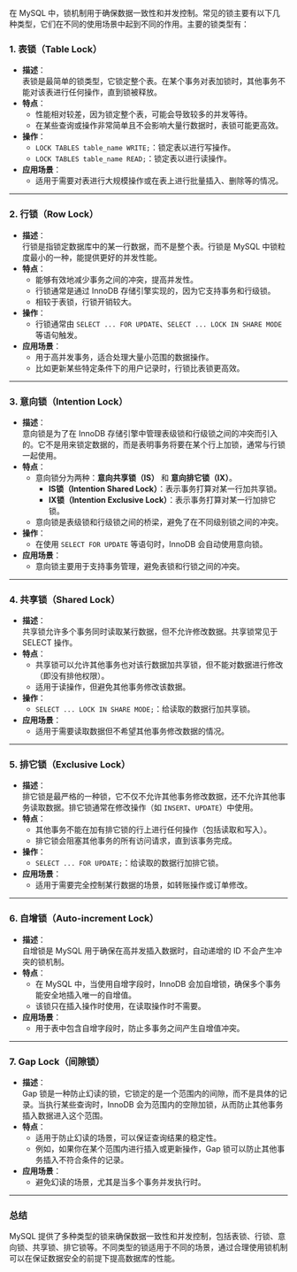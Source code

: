 在 MySQL 中，锁机制用于确保数据一致性和并发控制。常见的锁主要有以下几种类型，它们在不同的使用场景中起到不同的作用。主要的锁类型有：

### 1. **表锁（Table Lock）**

- **描述**：  
    表锁是最简单的锁类型，它锁定整个表。在某个事务对表加锁时，其他事务不能对该表进行任何操作，直到锁被释放。
- **特点**：
    - 性能相对较差，因为锁定整个表，可能会导致较多的并发等待。
    - 在某些查询或操作非常简单且不会影响大量行数据时，表锁可能更高效。
- **操作**：
    - `LOCK TABLES table_name WRITE;`：锁定表以进行写操作。
    - `LOCK TABLES table_name READ;`：锁定表以进行读操作。
- **应用场景**：
    - 适用于需要对表进行大规模操作或在表上进行批量插入、删除等的情况。

---

### 2. **行锁（Row Lock）**

- **描述**：  
    行锁是指锁定数据库中的某一行数据，而不是整个表。行锁是 MySQL 中锁粒度最小的一种，能提供更好的并发性能。
- **特点**：
    - 能够有效地减少事务之间的冲突，提高并发性。
    - 行锁通常是通过 InnoDB 存储引擎实现的，因为它支持事务和行级锁。
    - 相较于表锁，行锁开销较大。
- **操作**：
    - 行锁通常由 `SELECT ... FOR UPDATE`、`SELECT ... LOCK IN SHARE MODE` 等语句触发。
- **应用场景**：
    - 用于高并发事务，适合处理大量小范围的数据操作。
    - 比如更新某些特定条件下的用户记录时，行锁比表锁更高效。

---

### 3. **意向锁（Intention Lock）**

- **描述**：  
    意向锁是为了在 InnoDB 存储引擎中管理表级锁和行级锁之间的冲突而引入的。它不是用来锁定数据的，而是表明事务将要在某个行上加锁，通常与行锁一起使用。
- **特点**：
    - 意向锁分为两种：**意向共享锁（IS）** 和 **意向排它锁（IX）**。
        - **IS锁（Intention Shared Lock）**：表示事务打算对某一行加共享锁。
        - **IX锁（Intention Exclusive Lock）**：表示事务打算对某一行加排它锁。
    - 意向锁是表级锁和行级锁之间的桥梁，避免了在不同级别锁之间的冲突。
- **操作**：
    - 在使用 `SELECT FOR UPDATE` 等语句时，InnoDB 会自动使用意向锁。
- **应用场景**：
    - 意向锁主要用于支持事务管理，避免表锁和行锁之间的冲突。

---

### 4. **共享锁（Shared Lock）**

- **描述**：  
    共享锁允许多个事务同时读取某行数据，但不允许修改数据。共享锁常见于 SELECT 操作。
- **特点**：
    - 共享锁可以允许其他事务也对该行数据加共享锁，但不能对数据进行修改（即没有排他权限）。
    - 适用于读操作，但避免其他事务修改该数据。
- **操作**：
    - `SELECT ... LOCK IN SHARE MODE;`：给读取的数据行加共享锁。
- **应用场景**：
    - 适用于需要读取数据但不希望其他事务修改数据的情况。

---

### 5. **排它锁（Exclusive Lock）**

- **描述**：  
    排它锁是最严格的一种锁，它不仅不允许其他事务修改数据，还不允许其他事务读取数据。排它锁通常在修改操作（如 `INSERT`、`UPDATE`）中使用。
- **特点**：
    - 其他事务不能在加有排它锁的行上进行任何操作（包括读取和写入）。
    - 排它锁会阻塞其他事务的所有访问请求，直到该事务完成。
- **操作**：
    - `SELECT ... FOR UPDATE;`：给读取的数据行加排它锁。
- **应用场景**：
    - 适用于需要完全控制某行数据的场景，如转账操作或订单修改。

---

### 6. **自增锁（Auto-increment Lock）**

- **描述**：  
    自增锁是 MySQL 用于确保在高并发插入数据时，自动递增的 ID 不会产生冲突的锁机制。
- **特点**：
    - 在 MySQL 中，当使用自增字段时，InnoDB 会加自增锁，确保多个事务能安全地插入唯一的自增值。
    - 该锁只在插入操作时使用，在读取操作时不需要。
- **应用场景**：
    - 用于表中包含自增字段时，防止多事务之间产生自增值冲突。

---

### 7. **Gap Lock（间隙锁）**

- **描述**：  
    Gap 锁是一种防止幻读的锁，它锁定的是一个范围内的间隙，而不是具体的记录。当执行某些查询时，InnoDB 会为范围内的空隙加锁，从而防止其他事务插入数据进入这个范围。
- **特点**：
    - 适用于防止幻读的场景，可以保证查询结果的稳定性。
    - 例如，如果你在某个范围内进行插入或更新操作，Gap 锁可以防止其他事务插入不符合条件的记录。
- **应用场景**：
    - 避免幻读的场景，尤其是当多个事务并发执行时。

---

### 总结

MySQL 提供了多种类型的锁来确保数据一致性和并发控制，包括表锁、行锁、意向锁、共享锁、排它锁等。不同类型的锁适用于不同的场景，通过合理使用锁机制可以在保证数据安全的前提下提高数据库的性能。